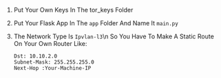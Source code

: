 1) Put Your Own Keys In The tor_keys Folder
2) Put Your Flask App In The `app` Folder And Name It `main.py`
3) The Network Type Is `Ipvlan-l3`\n
So You Have To Make A Static Route On Your Own Router Like:

       Dst: 10.10.2.0
       Subnet-Mask: 255.255.255.0
       Next-Hop :Your-Machine-IP
